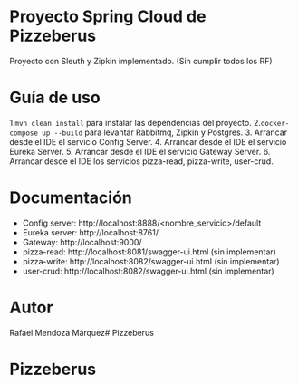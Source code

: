 # Proyecto Spring Cloud de Pizzeberus
Proyecto con Sleuth y Zipkin implementado. (Sin cumplir todos los RF)

# Guía de uso
1.``mvn clean install`` para instalar las dependencias del proyecto.
2.``docker-compose up --build`` para levantar Rabbitmq, Zipkin y Postgres.
3. Arrancar desde el IDE el servicio Config Server.
4. Arrancar desde el IDE el servicio Eureka Server.
5. Arrancar desde el IDE el servicio Gateway Server.
6. Arrancar desde el IDE los servicios pizza-read, pizza-write, user-crud.


# Documentación
- Config server: http://localhost:8888/<nombre_servicio>/default
- Eureka server: http://localhost:8761/
- Gateway: http://localhost:9000/
- pizza-read: http://localhost:8081/swagger-ui.html (sin implementar)
- pizza-write: http://localhost:8082/swagger-ui.html (sin implementar)
- user-crud: http://localhost:8082/swagger-ui.html (sin implementar)

# Autor
Rafael Mendoza Márquez# Pizzeberus
# Pizzeberus
